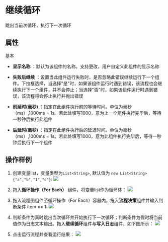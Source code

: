 # 继续循环

跳出当前次循环，执行下一次循环

## 属性
基本
- **显示名称** ：默认为该组件的名称。支持更改，用户自定义此组件的显示名称
- **失败后继续** ：设置当此组件运行失败时，是否忽略此错误继续运行下一个组件。下拉框选择，当选择"是"时，如果该组件运行时遇到错误，该流程也会继续执行下一个组件，并不会停止；当选择"否"时，如果该组件运行时遇到错误，该流程将会停止执行并抛出错误
- **前延时(毫秒)** ：指定在此组件执行前的等待时间。单位为毫秒（ms）,1000ms = 1s。若此处填写1000，意为上一个组件执行完毕后，等待一秒钟后执行此组件

- **后延时(毫秒)** ：指定在此组件执行后的延迟时间。单位为毫秒（ms）,1000ms = 1s。若此处填写1000，意为此组件执行完毕后，等待一秒钟后执行下一个组件

## 操作样例

1. 创建变量list，变量类型为`List<String>`, 默认值为 `new List<String>{"a","b","1","c"}`:
![](https://docimages.blob.core.chinacloudapi.cn/images/Activities/continue-1.png)

2. 拖入**循环操作（For Each）** 组件，将变量list作为循环体：
![](https://docimages.blob.core.chinacloudapi.cn/images/Activities/continue-2.png)

3. 拖入流程图组件至循环操作（For Each）容器内，拖入**流程决策**组件并输入判断条件 item == 1:
![](https://docimages.blob.core.chinacloudapi.cn/images/Activities/continue-3.png)

4. 判断条件为真时跳出当次循环并开始执行下一次循环；判断条件为假时将当前值作为日志文本输出。拖入**继续循环**组件与**写入日志**组件，如下图所示：
![](https://docimages.blob.core.chinacloudapi.cn/images/Activities/continue-4.png)

5. 点击运行流程并查看运行结果：
![](https://docimages.blob.core.chinacloudapi.cn/images/Activities/continue-5.png)


